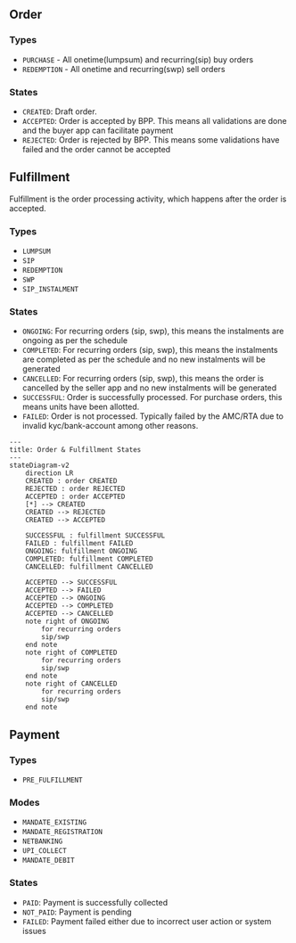 ## Order

### Types

- `PURCHASE` - All onetime(lumpsum) and recurring(sip) buy orders
- `REDEMPTION` - All onetime and recurring(swp) sell orders

### States

- `CREATED`: Draft order.
- `ACCEPTED`: Order is accepted by BPP. This means all validations are done and the buyer app can facilitate payment
- `REJECTED`: Order is rejected by BPP. This means some validations have failed and the order cannot be accepted

## Fulfillment

Fulfillment is the order processing activity, which happens after the order is accepted.

### Types

- `LUMPSUM`
- `SIP`
- `REDEMPTION`
- `SWP`
- `SIP_INSTALMENT`

### States

- `ONGOING`: For recurring orders (sip, swp), this means the instalments are ongoing as per the schedule
- `COMPLETED`: For recurring orders (sip, swp), this means the instalments are completed as per the schedule and no new instalments will be generated
- `CANCELLED`: For recurring orders (sip, swp), this means the order is cancelled by the seller app and no new instalments will be generated
- `SUCCESSFUL`: Order is successfully processed. For purchase orders, this means units have been allotted.
- `FAILED`: Order is not processed. Typically failed by the AMC/RTA due to invalid kyc/bank-account among other reasons.

```mermaid
---
title: Order & Fulfillment States
---
stateDiagram-v2
    direction LR
    CREATED : order CREATED
    REJECTED : order REJECTED
    ACCEPTED : order ACCEPTED
    [*] --> CREATED
    CREATED --> REJECTED
    CREATED --> ACCEPTED

    SUCCESSFUL : fulfillment SUCCESSFUL
    FAILED : fulfillment FAILED
    ONGOING: fulfillment ONGOING
    COMPLETED: fulfillment COMPLETED
    CANCELLED: fulfillment CANCELLED

    ACCEPTED --> SUCCESSFUL
    ACCEPTED --> FAILED
    ACCEPTED --> ONGOING
    ACCEPTED --> COMPLETED
    ACCEPTED --> CANCELLED
    note right of ONGOING
        for recurring orders
        sip/swp
    end note
    note right of COMPLETED
        for recurring orders
        sip/swp
    end note
    note right of CANCELLED
        for recurring orders
        sip/swp
    end note
```

## Payment

### Types

- `PRE_FULFILLMENT`

### Modes

- `MANDATE_EXISTING`
- `MANDATE_REGISTRATION`
- `NETBANKING`
- `UPI_COLLECT`
- `MANDATE_DEBIT`

### States

- `PAID`: Payment is successfully collected
- `NOT_PAID`: Payment is pending
- `FAILED`: Payment failed either due to incorrect user action or system issues
